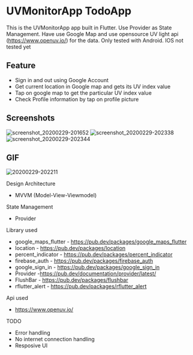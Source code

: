 #  UVMonitorApp TodoApp

This is the  UVMonitorApp app built in Flutter. Use Provider as State Management. Have use Google Map and use opensource UV light api (https://www.openuv.io/) for the data. Only tested with Android. IOS not tested yet

## Feature
- Sign in and out using Google Account
- Get current location in Google map and gets its UV index value
- Tap on google map to get the particular UV index value
- Check Profile information by tap on profile picture

## Screenshots

![screenshot_20200229-201652](https://user-images.githubusercontent.com/14199227/75607554-3d696b00-5b33-11ea-871f-84e91a9703e1.jpg)
![screenshot_20200229-202338](https://user-images.githubusercontent.com/14199227/75607563-540fc200-5b33-11ea-9234-b304f8f6a31f.jpg)
![screenshot_20200229-202344](https://user-images.githubusercontent.com/14199227/75607558-44907900-5b33-11ea-9acc-ce2474d3bf63.jpg)



## GIF

![20200229-202211](https://user-images.githubusercontent.com/14199227/75607569-62f67480-5b33-11ea-8290-aac06d48547c.gif)

Design Architecture
- MVVM (Model-View-Viewmodel)

State Management
- Provider

Library used
  - google_maps_flutter - https://pub.dev/packages/google_maps_flutter
  - location  - https://pub.dev/packages/location
  - percent_indicator  - https://pub.dev/packages/percent_indicator
  - firebase_auth  - https://pub.dev/packages/firebase_auth
  - google_sign_in - https://pub.dev/packages/google_sign_in
  - Provider -https://pub.dev/documentation/provider/latest/
  - FlushBar - https://pub.dev/packages/flushbar
  - rflutter_alert - https://pub.dev/packages/rflutter_alert
  
Api used
  - https://www.openuv.io/

TODO
  - Error handling
  - No internet connection handling
  - Resposive UI 
